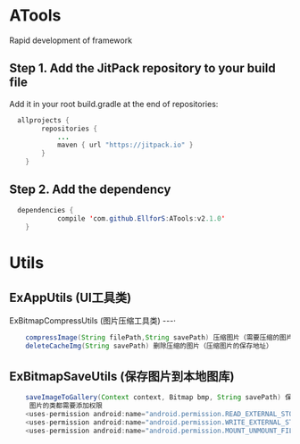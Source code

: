 # ATools
Rapid development of framework

Step 1. Add the JitPack repository to your build file
---
Add it in your root build.gradle at the end of repositories:


```java
  allprojects {
		repositories {
			...
			maven { url "https://jitpack.io" }
		}
	}
```

Step 2. Add the dependency
---
```java
  dependencies {
	        compile 'com.github.EllforS:ATools:v2.1.0'
	}
```

Utils
===
ExAppUtils (UI工具类)
---

ExBitmapCompressUtils (图片压缩工具类)
---·	
```java
	compressImage(String filePath,String savePath) 压缩图片（需要压缩的图片地址，保存的地址）
	deleteCacheImg(String savePath) 删除压缩的图片（压缩图片的保存地址）
```
ExBitmapSaveUtils (保存图片到本地图库)
---
```java
	saveImageToGallery(Context context, Bitmap bmp, String savePath) 保存图片到SD卡 并通知图库更新
	 图片的类都需要添加权限
 	<uses-permission android:name="android.permission.READ_EXTERNAL_STORAGE" />
 	<uses-permission android:name="android.permission.WRITE_EXTERNAL_STORAGE" />
 	<uses-permission android:name="android.permission.MOUNT_UNMOUNT_FILESYSTEMS"/>
```
